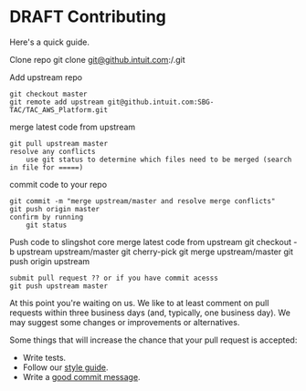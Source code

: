 # DRAFT Contributing

Here's a quick guide.


Clone repo
    git clone git@github.intuit.com:<ORG>/<repo>.git
    
Add upstream repo

    git checkout master
    git remote add upstream git@github.intuit.com:SBG-TAC/TAC_AWS_Platform.git
    
merge latest code from upstream 

    git pull upstream master
    resolve any conflicts
        use git status to determine which files need to be merged (search in file for =====)

commit code to your repo

    git commit -m "merge upstream/master and resolve merge conflicts"
    git push origin master
    confirm by running
        git status


Push code to slingshot core
merge latest code from upstream
    git checkout -b upstream upstream/master
    git cherry-pick <SHA hash of commit>
    git merge upstream/master
    git push origin upstream
    
    submit pull request ?? or if you have commit acesss
    git push upstream master


At this point you're waiting on us. We like to at least comment on pull requests
within three business days (and, typically, one business day). We may suggest
some changes or improvements or alternatives.

Some things that will increase the chance that your pull request is accepted:

* Write tests.
* Follow our [style guide][style].
* Write a [good commit message][commit].

[style]: https://github.com/thoughtbot/guides/tree/master/style
[commit]: http://tbaggery.com/2008/04/19/a-note-about-git-commit-messages.html
